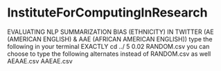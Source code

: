 # InstituteForComputingInResearch
EVALUATING NLP SUMMARIZATION BIAS (ETHNICITY) IN TWITTER (AE (AMERICAN ENGLISH) & AAE (AFRICAN AMERICAN ENGLISH))
type the following in your terminal EXACTLY
  cd ../
  5
  0.02
RANDOM.csv
you can choose to type the following alternates instead of RANDOM.csv as well
AEAAE.csv
AAEAE.csv
